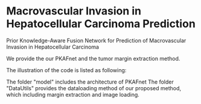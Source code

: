 # Macrovascular Invasion in Hepatocellular Carcinoma Prediction
Prior Knowledge-Aware Fusion Network for Prediction of Macrovascular Invasion in Hepatocellular Carcinoma

We provide the our PKAFnet and the tumor margin extraction method. 

The illustration of the code is listed as following:

The folder "model" includes the architecture of PKAFnet
The folder "DataUtils" provides the dataloading method of our proposed method, which including margin extraction and image loading.
